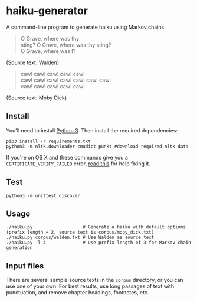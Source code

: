 # haiku-generator
A command-line program to generate haiku using Markov chains.

> O Grave, where was thy   
> sting? O Grave, where was thy sting?  
> O Grave, where was I?

(Source text: Walden)

> caw! caw! caw! caw! caw!  
> caw! caw! caw! caw! caw! caw! caw!  
> caw! caw! caw! caw! caw!

(Source text: Moby Dick)

## Install
You'll need to install [Python 3](https://www.python.org/downloads/). Then install the required dependencies:

    pip3 install -r requirements.txt
    python3 -m nltk.downloader cmudict punkt #download required nltk data
    
If you're on OS X and these commands give you a ``CERTIFICATE_VERIFY_FAILED`` error, [read this](https://bugs.python.org/msg283984) for help fixing it.
     
## Test
    python3 -m unittest discover
    
## Usage

    ./haiku.py                   # Generate a haiku with default options (prefix length = 2, source text is corpus/moby_dick.txt)
    ./haiku.py corpus/walden.txt # Use Walden as source text
    ./haiku.py -l 4              # Use prefix length of 3 for Markov chain generation

## Input files

There are several sample source texts in the ``corpus`` directory, or you can use one of your own. 
For best results, use long passages of text with punctuation, and remove chapter headings, footnotes, etc.
